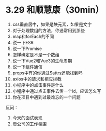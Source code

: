 # 3.29  和顺慧康（30min）

1. css垂直居中，如果是块元素，如果是文字
2. 对于处理数组的方法，你通常用到那些
3. map和forEach的不同
4. 说一下ES6
5. 说一下Promise
6. 怎样确定是不是一个数组
7. 说一下Vue2和Vue3的生命周期
8. 说一下组件通信
9. props中有的你通过$attrs还能找到吗
10. axios中的请求和相应拦截
11. 小程序中的点击事件是什么
12. 小程序中通过点击事件去传一个id，应该怎么写
13. 你在项目中遇到过最难忘的一个问题

反问：

1. 今天的面试表现
2. 贵公司的工作氛围